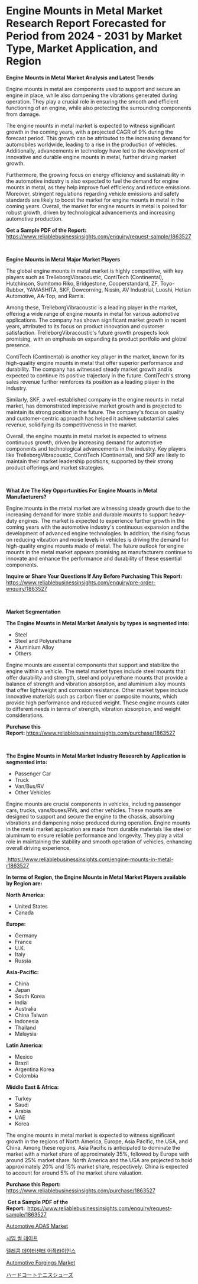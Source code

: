 <p><h1>Engine Mounts in Metal Market Research Report Forecasted for Period from 2024 -  2031 by Market Type, Market Application, and Region</h1></p><p><strong>Engine Mounts in Metal Market Analysis and Latest Trends</strong></p>
<p><p>Engine mounts in metal are components used to support and secure an engine in place, while also dampening the vibrations generated during operation. They play a crucial role in ensuring the smooth and efficient functioning of an engine, while also protecting the surrounding components from damage.</p><p>The engine mounts in metal market is expected to witness significant growth in the coming years, with a projected CAGR of 9% during the forecast period. This growth can be attributed to the increasing demand for automobiles worldwide, leading to a rise in the production of vehicles. Additionally, advancements in technology have led to the development of innovative and durable engine mounts in metal, further driving market growth.</p><p>Furthermore, the growing focus on energy efficiency and sustainability in the automotive industry is also expected to fuel the demand for engine mounts in metal, as they help improve fuel efficiency and reduce emissions. Moreover, stringent regulations regarding vehicle emissions and safety standards are likely to boost the market for engine mounts in metal in the coming years. Overall, the market for engine mounts in metal is poised for robust growth, driven by technological advancements and increasing automotive production.</p></p>
<p><strong>Get a Sample PDF of the Report:&nbsp;</strong> <a href="https://www.reliablebusinessinsights.com/enquiry/request-sample/1863527">https://www.reliablebusinessinsights.com/enquiry/request-sample/1863527</a></p>
<p>&nbsp;</p>
<p><strong>Engine Mounts in Metal Major Market Players</strong></p>
<p><p>The global engine mounts in metal market is highly competitive, with key players such as TrelleborgVibracoustic, ContiTech (Continental), Hutchinson, Sumitomo Riko, Bridgestone, Cooperstandard, ZF, Toyo-Rubber, YAMASHITA, SKF, Dowcorning, Nissin, AV Industrial, Luoshi, Hetian Automotive, AA-Top, and Ramis.</p><p>Among these, TrelleborgVibracoustic is a leading player in the market, offering a wide range of engine mounts in metal for various automotive applications. The company has shown significant market growth in recent years, attributed to its focus on product innovation and customer satisfaction. TrelleborgVibracoustic's future growth prospects look promising, with an emphasis on expanding its product portfolio and global presence.</p><p>ContiTech (Continental) is another key player in the market, known for its high-quality engine mounts in metal that offer superior performance and durability. The company has witnessed steady market growth and is expected to continue its positive trajectory in the future. ContiTech's strong sales revenue further reinforces its position as a leading player in the industry.</p><p>Similarly, SKF, a well-established company in the engine mounts in metal market, has demonstrated impressive market growth and is projected to maintain its strong position in the future. The company's focus on quality and customer-centric approach has helped it achieve substantial sales revenue, solidifying its competitiveness in the market.</p><p>Overall, the engine mounts in metal market is expected to witness continuous growth, driven by increasing demand for automotive components and technological advancements in the industry. Key players like TrelleborgVibracoustic, ContiTech (Continental), and SKF are likely to maintain their market leadership positions, supported by their strong product offerings and market strategies.</p></p>
<p>&nbsp;</p>
<p><strong>What Are The Key Opportunities For Engine Mounts in Metal Manufacturers?</strong></p>
<p><p>Engine mounts in the metal market are witnessing steady growth due to the increasing demand for more stable and durable mounts to support heavy-duty engines. The market is expected to experience further growth in the coming years with the automotive industry's continuous expansion and the development of advanced engine technologies. In addition, the rising focus on reducing vibration and noise levels in vehicles is driving the demand for high-quality engine mounts made of metal. The future outlook for engine mounts in the metal market appears promising as manufacturers continue to innovate and enhance the performance and durability of these essential components.</p></p>
<p><strong>Inquire or Share Your Questions If Any Before Purchasing This Report:</strong> <a href="https://www.reliablebusinessinsights.com/enquiry/pre-order-enquiry/1863527">https://www.reliablebusinessinsights.com/enquiry/pre-order-enquiry/1863527</a></p>
<p>&nbsp;</p>
<p><strong>Market Segmentation</strong></p>
<p><strong>The Engine Mounts in Metal Market Analysis by types is segmented into:</strong></p>
<p><ul><li>Steel</li><li>Steel and Polyurethane</li><li>Aluminium Alloy</li><li>Others</li></ul></p>
<p><p>Engine mounts are essential components that support and stabilize the engine within a vehicle. The metal market types include steel mounts that offer durability and strength, steel and polyurethane mounts that provide a balance of strength and vibration absorption, and aluminium alloy mounts that offer lightweight and corrosion resistance. Other market types include innovative materials such as carbon fiber or composite mounts, which provide high performance and reduced weight. These engine mounts cater to different needs in terms of strength, vibration absorption, and weight considerations.</p></p>
<p><strong>Purchase this Report:&nbsp;</strong><a href="https://www.reliablebusinessinsights.com/purchase/1863527">https://www.reliablebusinessinsights.com/purchase/1863527</a></p>
<p>&nbsp;</p>
<p><strong>The Engine Mounts in Metal Market Industry Research by Application is segmented into:</strong></p>
<p><ul><li>Passenger Car</li><li>Truck</li><li>Van/Bus/RV</li><li>Other Vehicles</li></ul></p>
<p><p>Engine mounts are crucial components in vehicles, including passenger cars, trucks, vans/buses/RVs, and other vehicles. These mounts are designed to support and secure the engine to the chassis, absorbing vibrations and dampening noise produced during operation. Engine mounts in the metal market application are made from durable materials like steel or aluminum to ensure reliable performance and longevity. They play a vital role in maintaining the stability and smooth operation of vehicles, enhancing overall driving experience.</p></p>
<p><a href="https://www.reliablebusinessinsights.com/engine-mounts-in-metal-r1863527">&nbsp;https://www.reliablebusinessinsights.com/engine-mounts-in-metal-r1863527</a></p>
<p><strong>In terms of Region, the Engine Mounts in Metal Market Players available by Region are:</strong></p>
<p>
    <p> <strong> North America: </strong>
        <ul>
            <li>United States</li>
            <li>Canada</li>
        </ul>
        </p> 
    <p> <strong> Europe: </strong>
        <ul>
            <li>Germany</li>
            <li>France</li>
            <li>U.K.</li>
            <li>Italy</li>
            <li>Russia</li>
        </ul>
        </p> 
    <p> <strong> Asia-Pacific: </strong>
        <ul>
            <li>China</li>
            <li>Japan</li>
            <li>South Korea</li>
            <li>India</li>
            <li>Australia</li>
            <li>China Taiwan</li>
            <li>Indonesia</li>
            <li>Thailand</li>
            <li>Malaysia</li>
        </ul>
        </p> 
    <p> <strong> Latin America: </strong>
        <ul>
            <li>Mexico</li>
            <li>Brazil</li>
            <li>Argentina Korea</li>
            <li>Colombia</li>
        </ul>
        </p> 
    <p> <strong> Middle East & Africa: </strong>
        <ul>
            <li>Turkey</li>
            <li>Saudi</li>
            <li>Arabia</li>
            <li>UAE</li>
            <li>Korea</li>
        </ul>
    </p>
    </p>
<p><p>The engine mounts in metal market is expected to witness significant growth in the regions of North America, Europe, Asia Pacific, the USA, and China. Among these regions, Asia Pacific is anticipated to dominate the market with a market share of approximately 35%, followed by Europe with around 25% market share. North America and the USA are projected to hold approximately 20% and 15% market share, respectively. China is expected to account for around 5% of the market share valuation.</p></p>
<p><strong>Purchase this Report: </strong><a href="https://www.reliablebusinessinsights.com/purchase/1863527">https://www.reliablebusinessinsights.com/purchase/1863527</a></p>
<p>&nbsp;<strong>Get a Sample PDF of the Report:&nbsp;&nbsp;</strong><a href="https://www.reliablebusinessinsights.com/enquiry/request-sample/1863527">https://www.reliablebusinessinsights.com/enquiry/request-sample/1863527</a></p>
<p><strong></strong></p>
<p><p><a href="https://github.com/nicholepatriciadoylenwnrjr0/Market-Research-Report-List-2/blob/main/automotive-adas-market.md">Automotive ADAS Market</a></p><p><a href="https://github.com/garnett961902/Market-Research-Report-List-1/blob/main/2818216115234.md">시임 씰 테이프</a></p><p><a href="https://github.com/brainlyez1/Market-Research-Report-List-1/blob/main/8213530115235.md">텔레콤 데이터센터 어플라이언스</a></p><p><a href="https://github.com/ayamgoreng5458/Market-Research-Report-List-1/blob/main/automotive-forgings-market.md">Automotive Forgings Market</a></p><p><a href="https://github.com/LuzHills1972/Market-Research-Report-List-1/blob/main/3892925128086.md">ハードコートテニスシューズ</a></p></p>